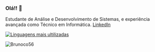 ### Olá!! 👋

Estudante de Análise e Desenvolvimento de Sistemas, e experiência avançada como Técnico em Informática.
[LinkedIn](https://linkedin.com/in/bruno-enéas-costa139a9293)

[![Linguagens mais ultilizadas](https://github-readme-stats.vercel.app/api/top-langs/?username=brunoco56&layout=compact)](https://github.com/brunoco56/github-readme-stats)

![Brunoco56](https://github-readme-stats.vercel.app/api?username=brunoco56&theme=chartreuse-dark&show_icons=true)


<!--
Here are some ideas to get you started:

- 🔭 I’m currently working on ...
- 🌱 I’m currently learning ...
- 👯 I’m looking to collaborate on ...
- 🤔 I’m looking for help with ...
- 💬 Ask me about ...
- 📫 How to reach me: ...
- 😄 Pronouns: ...
- ⚡ Fun fact: ...
-->
